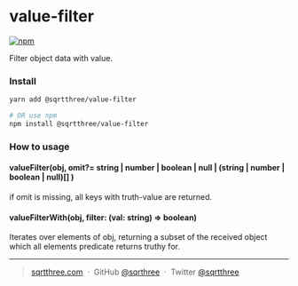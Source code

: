 # value-filter

[![npm](https://img.shields.io/npm/v/@sqrtthree/value-filter.svg?style=?style=flat&logo=appveyor)](https://www.npmjs.com/package/@sqrtthree/value-filter)

Filter object data with value.

### Install

```sh
yarn add @sqrtthree/value-filter

# OR use npm
npm install @sqrtthree/value-filter
```

### How to usage

#### valueFilter(obj, omit?= string | number | boolean | null | (string | number | boolean | null)[] )

if omit is missing, all keys with truth-value are returned.

#### valueFilterWith(obj, filter: (val: string) => boolean)

Iterates over elements of obj, returning a subset of the received object which all elements predicate returns truthy for.

---

> [sqrtthree.com](http://sqrtthree.com/) &nbsp;&middot;&nbsp;
> GitHub [@sqrthree](https://github.com/sqrthree) &nbsp;&middot;&nbsp;
> Twitter [@sqrtthree](https://twitter.com/sqrtthree)
